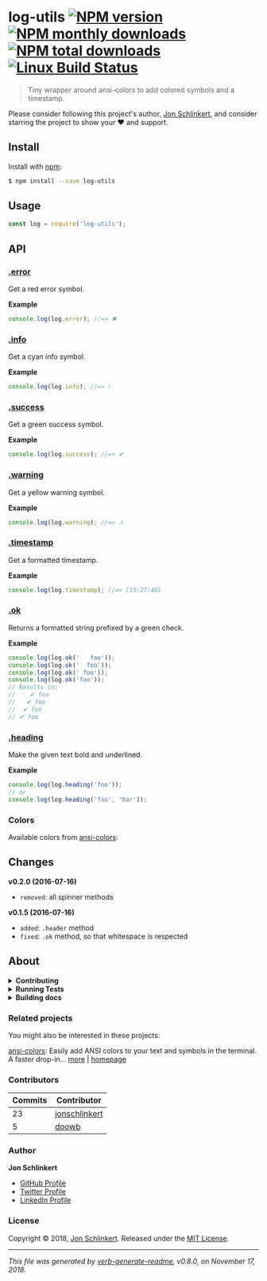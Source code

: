 # log-utils [![NPM version](https://img.shields.io/npm/v/log-utils.svg?style=flat)](https://www.npmjs.com/package/log-utils) [![NPM monthly downloads](https://img.shields.io/npm/dm/log-utils.svg?style=flat)](https://npmjs.org/package/log-utils) [![NPM total downloads](https://img.shields.io/npm/dt/log-utils.svg?style=flat)](https://npmjs.org/package/log-utils) [![Linux Build Status](https://img.shields.io/travis/jonschlinkert/log-utils.svg?style=flat&label=Travis)](https://travis-ci.org/jonschlinkert/log-utils)

> Tiny wrapper around ansi-colors to add colored symbols and a timestamp.

Please consider following this project's author, [Jon Schlinkert](https://github.com/jonschlinkert), and consider starring the project to show your :heart: and support.

## Install

Install with [npm](https://www.npmjs.com/):

```sh
$ npm install --save log-utils
```

## Usage

```js
const log = require('log-utils');
```

## API

### [.error](index.js#L23)

Get a red error symbol.

**Example**

```js
console.log(log.error); //=> ✖
```

### [.info](index.js#L35)

Get a cyan info symbol.

**Example**

```js
console.log(log.info); //=> ℹ
```

### [.success](index.js#L47)

Get a green success symbol.

**Example**

```js
console.log(log.success); //=> ✔
```

### [.warning](index.js#L59)

Get a yellow warning symbol.

**Example**

```js
console.log(log.warning); //=> ⚠
```

### [.timestamp](index.js#L71)

Get a formatted timestamp.

**Example**

```js
console.log(log.timestamp); //=> [15:27:46]
```

### [.ok](index.js#L93)

Returns a formatted string prefixed by a green check.

**Example**

```js
console.log(log.ok('   foo'));
console.log(log.ok('  foo'));
console.log(log.ok(' foo'));
console.log(log.ok('foo'));
// Results in:
//    ✔ foo
//   ✔ foo
//  ✔ foo
// ✔ foo
```

### [.heading](index.js#L112)

Make the given text bold and underlined.

**Example**

```js
console.log(log.heading('foo'));
// or
console.log(log.heading('foo', 'bar'));
```

### Colors

Available colors from [ansi-colors](https://github.com/doowb/ansi-colors):

## Changes

**v0.2.0 (2016-07-16)**

* `removed`: all spinner methods

**v0.1.5 (2016-07-16)**

* `added`: `.header` method
* `fixed`: `.ok` method, so that whitespace is respected

## About

<details>
<summary><strong>Contributing</strong></summary>

Pull requests and stars are always welcome. For bugs and feature requests, [please create an issue](../../issues/new).

</details>

<details>
<summary><strong>Running Tests</strong></summary>

Running and reviewing unit tests is a great way to get familiarized with a library and its API. You can install dependencies and run tests with the following command:

```sh
$ npm install && npm test
```

</details>

<details>
<summary><strong>Building docs</strong></summary>

_(This project's readme.md is generated by [verb](https://github.com/verbose/verb-generate-readme), please don't edit the readme directly. Any changes to the readme must be made in the [.verb.md](.verb.md) readme template.)_

To generate the readme, run the following command:

```sh
$ npm install -g verbose/verb#dev verb-generate-readme && verb
```

</details>

### Related projects

You might also be interested in these projects:

[ansi-colors](https://www.npmjs.com/package/ansi-colors): Easily add ANSI colors to your text and symbols in the terminal. A faster drop-in… [more](https://github.com/doowb/ansi-colors) | [homepage](https://github.com/doowb/ansi-colors "Easily add ANSI colors to your text and symbols in the terminal. A faster drop-in replacement for chalk, kleur and turbocolor (without the dependencies and rendering bugs).")

### Contributors

| **Commits** | **Contributor** |  
| --- | --- |  
| 23 | [jonschlinkert](https://github.com/jonschlinkert) |  
| 5  | [doowb](https://github.com/doowb) |  

### Author

**Jon Schlinkert**

* [GitHub Profile](https://github.com/jonschlinkert)
* [Twitter Profile](https://twitter.com/jonschlinkert)
* [LinkedIn Profile](https://linkedin.com/in/jonschlinkert)

### License

Copyright © 2018, [Jon Schlinkert](https://github.com/jonschlinkert).
Released under the [MIT License](LICENSE).

***

_This file was generated by [verb-generate-readme](https://github.com/verbose/verb-generate-readme), v0.8.0, on November 17, 2018._